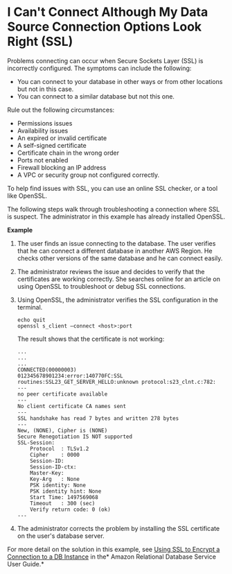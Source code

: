 # I Can't Connect Although My Data Source Connection Options Look Right \(SSL\)<a name="troubleshoot-connect-SSL"></a>

Problems connecting can occur when Secure Sockets Layer \(SSL\) is incorrectly configured\. The symptoms can include the following:
+ You can connect to your database in other ways or from other locations but not in this case\.
+ You can connect to a similar database but not this one\.

 Rule out the following circumstances: 
+ Permissions issues
+ Availability issues
+ An expired or invalid certificate
+ A self\-signed certificate
+ Certificate chain in the wrong order
+ Ports not enabled
+ Firewall blocking an IP address
+ A VPC or security group not configured correctly\.

To help find issues with SSL, you can use an online SSL checker, or a tool like OpenSSL\. 

 The following steps walk through troubleshooting a connection where SSL is suspect\. The administrator in this example has already installed OpenSSL\.

**Example**  

1. The user finds an issue connecting to the database\. The user verifies that he can connect a different database in another AWS Region\. He checks other versions of the same database and he can connect easily\. 

1. The administrator reviews the issue and decides to verify that the certificates are working correctly\. She searches online for an article on using OpenSSL to troubleshoot or debug SSL connections\.

1. Using OpenSSL, the administrator verifies the SSL configuration in the terminal\.

   ```
   echo quit
   openssl s_client –connect <host>:port
   ```

   The result shows that the certificate is not working:

   ```
   ...
   ...
   ...
   CONNECTED(00000003)
   012345678901234:error:140770FC:SSL routines:SSL23_GET_SERVER_HELLO:unknown protocol:s23_clnt.c:782:
   ---
   no peer certificate available
   ---
   No client certificate CA names sent
   ---
   SSL handshake has read 7 bytes and written 278 bytes
   ---
   New, (NONE), Cipher is (NONE)
   Secure Renegotiation IS NOT supported
   SSL-Session:
       Protocol  : TLSv1.2
       Cipher    : 0000
       Session-ID:
       Session-ID-ctx:
       Master-Key:
       Key-Arg   : None
       PSK identity: None
       PSK identity hint: None
       Start Time: 1497569068
       Timeout   : 300 (sec)
       Verify return code: 0 (ok)
   ---
   ```

1. The administrator corrects the problem by installing the SSL certificate on the user's database server\. 

For more detail on the solution in this example, see [Using SSL to Encrypt a Connection to a DB Instance](http://docs.aws.amazon.com/AmazonRDS/latest/UserGuide/UsingWithRDS.SSL.html) in the* Amazon Relational Database Service User Guide\.*